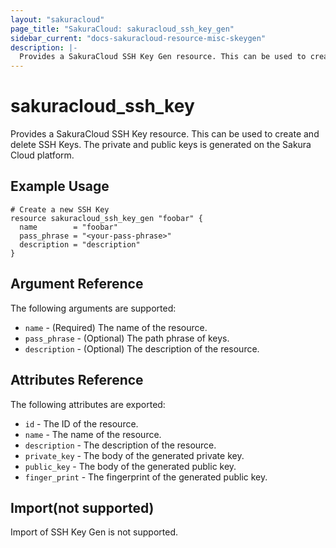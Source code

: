 ```yaml
---
layout: "sakuracloud"
page_title: "SakuraCloud: sakuracloud_ssh_key_gen"
sidebar_current: "docs-sakuracloud-resource-misc-skeygen"
description: |-
  Provides a SakuraCloud SSH Key Gen resource. This can be used to create and delete SSH Keys.
---
```


# sakuracloud\_ssh_key

Provides a SakuraCloud SSH Key resource. This can be used to create and delete SSH Keys.
The private and public keys is generated on the Sakura Cloud platform.

## Example Usage

```hcl
# Create a new SSH Key
resource sakuracloud_ssh_key_gen "foobar" {
  name        = "foobar"
  pass_phrase = "<your-pass-phrase>"
  description = "description"
}
```

## Argument Reference

The following arguments are supported:

* `name` - (Required) The name of the resource.
* `pass_phrase` - (Optional) The path phrase of keys. 
* `description` - (Optional) The description of the resource.

## Attributes Reference

The following attributes are exported:

* `id` - The ID of the resource.
* `name` - The name of the resource.
* `description` - The description of the resource.
* `private_key` - The body of the generated private key. 
* `public_key` - The body of the generated public key. 
* `finger_print` - The fingerprint of the generated public key.

## Import(not supported)

Import of SSH Key Gen is not supported.
